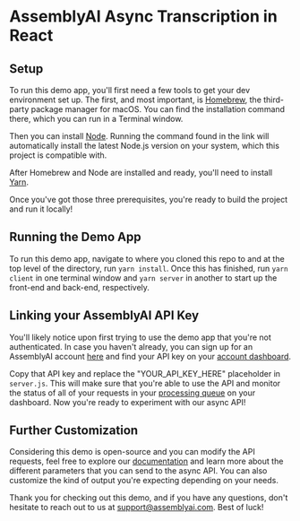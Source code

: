 # AssemblyAI Async Transcription in React

## Setup

To run this demo app, you'll first need a few tools to get your dev environment set up. The first, and most important, is [Homebrew](https://brew.sh/), the third-party package manager for macOS. You can find the installation command there, which you can run in a Terminal window.

Then you can install [Node](https://formulae.brew.sh/formula/node). Running the command found in the link will automatically install the latest Node.js version on your system, which this project is compatible with.

After Homebrew and Node are installed and ready, you'll need to install [Yarn](https://formulae.brew.sh/formula/yarn).

Once you've got those three prerequisites, you're ready to build the project and run it locally!

## Running the Demo App

To run this demo app, navigate to where you cloned this repo to and at the top level of the directory, run `yarn install`. Once this has finished, run `yarn client` in one terminal window and `yarn server` in another to start up the front-end and back-end, respectively.

## Linking your AssemblyAI API Key

You'll likely notice upon first trying to use the demo app that you're not authenticated. In case you haven't already, you can sign up for an AssemblyAI account [here](https://www.assemblyai.com/dashboard/signup) and find your API key on your [account dashboard](https://www.assemblyai.com/app/account).

Copy that API key and replace the "YOUR_API_KEY_HERE" placeholder in `server.js`. This will make sure that you're able to use the API and monitor the status of all of your requests in your [processing queue](https://www.assemblyai.com/app/processing-queue) on your dashboard. Now you're ready to experiment with our async API!

## Further Customization

Considering this demo is open-source and you can modify the API requests, feel free to explore our [documentation](https://www.assemblyai.com/docs) and learn more about the different parameters that you can send to the async API. You can also customize the kind of output you're expecting depending on your needs.

Thank you for checking out this demo, and if you have any questions, don't hesitate to reach out to us at support@assemblyai.com. Best of luck!
